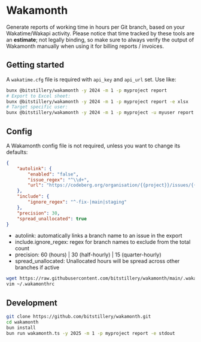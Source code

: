 # Wakamonth

Generate reports of working time in hours per Git branch, based on your Wakatime/Wakapi activity.
Please notice that time tracked by these tools are an **estimate**; not legally binding,
so make sure to always verify the output of Wakamonth manually when using it for billing
reports / invoices.

## Getting started

A `wakatime.cfg` file is required with `api_key` and `api_url` set. Use like:

```bash
bunx @bitstillery/wakamonth -y 2024 -m 1 -p myproject report
# Export to Excel sheet:
bunx @bitstillery/wakamonth -y 2024 -m 1 -p myproject report -e xlsx
# Target specific user:
bunx @bitstillery/wakamonth -y 2024 -m 1 -p myproject -u myuser report -e xlsx
```

## Config

A Wakamonth config file is not required, unless you want to change its defaults:

```json
{
    "autolink": {
        "enabled": "false",
        "issue_regex": "^\\d+",
        "url": "https://codeberg.org/organisation/{{project}}/issues/{{issue}}"
    },
    "include": {
        "ignore_regex": "^-fix-|main|staging"
    },
    "precision": 30,
    "spread_unallocated": true
}
```

* autolink: automatically links a branch name to an issue in the export
* include.ignore_regex: regex for branch names to exclude from the total count
* precision: 60 (hours) | 30 (half-hourly) | 15 (quarter-hourly)
* spread_unallocated: Unallocated hours will be spread across other branches if active

```bash
wget https://raw.githubusercontent.com/bitstillery/wakamonth/main/.wakamonthrc.example -o ~/.wakamonthrc
vim ~/.wakamonthrc
```

## Development

```bash
git clone https://github.com/bitstillery/wakamonth.git
cd wakamonth
bun install
bun run wakamonth.ts -y 2025 -m 1 -p myproject report -e stdout
```
